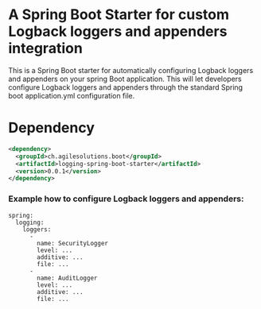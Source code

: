 # A Spring Boot Starter for custom Logback loggers and appenders integration

This is a Spring Boot starter for automatically configuring Logback loggers and appenders on your spring Boot application. This will let developers configure Logback loggers and appenders through the standard Spring boot application.yml configuration file.


# Dependency

```xml
<dependency>
  <groupId>ch.agilesolutions.boot</groupId>
  <artifactId>logging-spring-boot-starter</artifactId>
  <version>0.0.1</version>
</dependency>
```


### Example how to configure Logback loggers and appenders:

```
spring:
  logging:
	loggers:
	  -
	    name: SecurityLogger
	    level: ...
	    additive: ...
	    file: ...
	  -
	    name: AuditLogger
	    level: ...
	    additive: ...
	    file: ...
```

